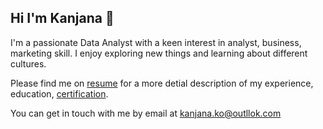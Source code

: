 ## Hi I'm Kanjana 👋

I'm a passionate Data Analyst with a keen interest in analyst, business, marketing skill. I enjoy exploring new things and learning about different cultures.

Please find me on [resume](https://gemini.google.com/app?hl=th) for a more detial description of my experience, education, [certification](https://reweraincertificate.carrd.co).

You can get in touch with me by email at kanjana.ko@outllok.com
